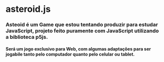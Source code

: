 # asteroid.js

### Asteoid é um Game que estou tentando produzir para estudar JavaScript, projeto feito puramente com JavaScript utilizando a biblioteca p5js.
#### Será um jogo exclusivo para Web, com algumas adaptações para ser jogabile tanto pelo computador quanto pelo celular ou tablet.

